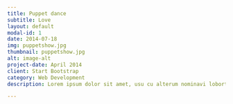 ```yaml
---
title: Puppet dance
subtitle: Love
layout: default
modal-id: 1
date: 2014-07-18
img: puppetshow.jpg
thumbnail: puppetshow.jpg
alt: image-alt
project-date: April 2014
client: Start Bootstrap
category: Web Development
description: Lorem ipsum dolor sit amet, usu cu alterum nominavi lobortis. At duo novum diceret. Tantas apeirian vix et, usu sanctus postulant inciderint ut, populo diceret necessitatibus in vim. Cu eum dicam feugiat noluisse.

---
```


